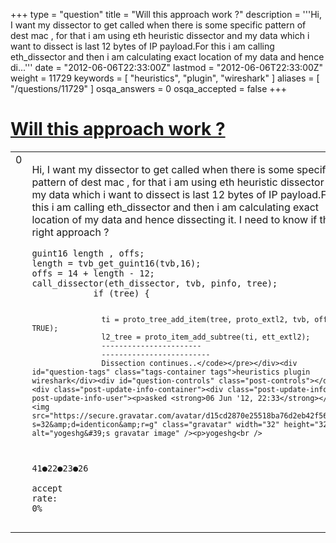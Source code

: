 +++
type = "question"
title = "Will this approach work ?"
description = '''Hi,  I want my dissector to get called when there is some specific pattern of dest mac , for that i am using eth heuristic dissector and my data which i want to dissect is last 12 bytes of IP payload.For this i am calling eth_dissector and then i am calculating exact location of my data and hence di...'''
date = "2012-06-06T22:33:00Z"
lastmod = "2012-06-06T22:33:00Z"
weight = 11729
keywords = [ "heuristics", "plugin", "wireshark" ]
aliases = [ "/questions/11729" ]
osqa_answers = 0
osqa_accepted = false
+++

<div class="headNormal">

# [Will this approach work ?](/questions/11729/will-this-approach-work)

</div>

<div id="main-body">

<div id="askform">

<table id="question-table" style="width:100%;"><colgroup><col style="width: 50%" /><col style="width: 50%" /></colgroup><tbody><tr class="odd"><td style="width: 30px; vertical-align: top"><div class="vote-buttons"><div id="post-11729-score" class="post-score" title="current number of votes">0</div><div id="favorite-count" class="favorite-count"></div></div></td><td><div id="item-right"><div class="question-body"><p>Hi, I want my dissector to get called when there is some specific pattern of dest mac , for that i am using eth heuristic dissector and my data which i want to dissect is last 12 bytes of IP payload.For this i am calling eth_dissector and then i am calculating exact location of my data and hence dissecting it. I need to know if this is right approach ?</p><pre><code>guint16 length , offs;
length = tvb_get_guint16(tvb,16);
offs = 14 + length - 12;
call_dissector(eth_dissector, tvb, pinfo, tree);
            if (tree) {

                    ti = proto_tree_add_item(tree, proto_extl2, tvb, offs,-1, TRUE);
                    l2_tree = proto_item_add_subtree(ti, ett_extl2);
                    -----------------------
                    -------------------------
                    Dissection continues..</code></pre></div><div id="question-tags" class="tags-container tags">heuristics plugin wireshark</div><div id="question-controls" class="post-controls"></div><div class="post-update-info-container"><div class="post-update-info post-update-info-user"><p>asked <strong>06 Jun '12, 22:33</strong></p><img src="https://secure.gravatar.com/avatar/d15cd2870e25518ba76d2eb42f56bbcb?s=32&amp;d=identicon&amp;r=g" class="gravatar" width="32" height="32" alt="yogeshg&#39;s gravatar image" /><p>yogeshg<br />
<span class="score" title="41 reputation points">41</span><span title="22 badges"><span class="badge1">●</span><span class="badgecount">22</span></span><span title="23 badges"><span class="silver">●</span><span class="badgecount">23</span></span><span title="26 badges"><span class="bronze">●</span><span class="badgecount">26</span></span><br />
<span class="accept_rate" title="Rate of the user&#39;s accepted answers">accept rate:</span> <span title="yogeshg has no accepted answers">0%</span></p></div></div><div id="comments-container-11729" class="comments-container"></div><div id="comment-tools-11729" class="comment-tools"></div><div class="clear"></div><div id="comment-11729-form-container" class="comment-form-container"></div><div class="clear"></div></div></td></tr></tbody></table>

</div>

</div>

